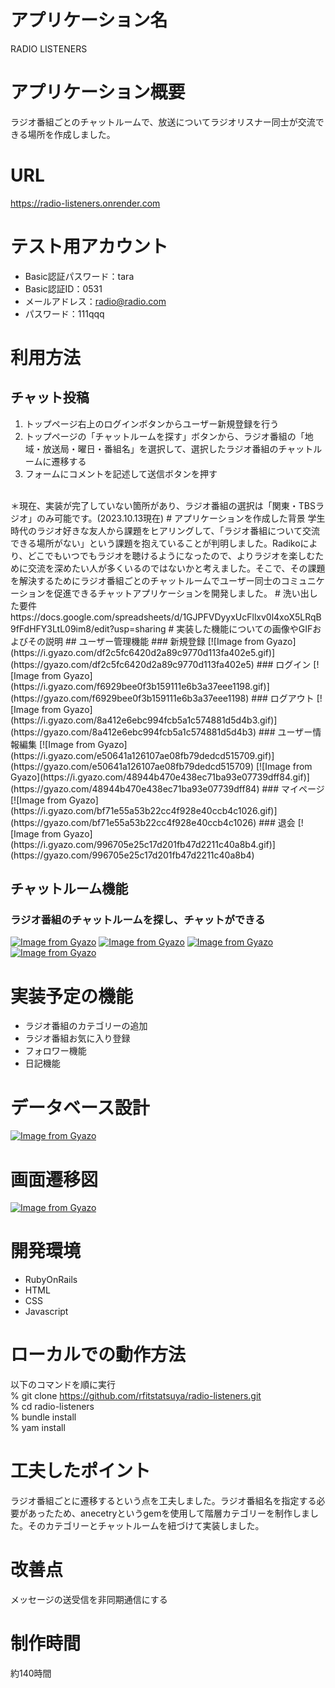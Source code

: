 # アプリケーション名
RADIO LISTENERS
# アプリケーション概要
ラジオ番組ごとのチャットルームで、放送についてラジオリスナー同士が交流できる場所を作成しました。
# URL
https://radio-listeners.onrender.com
# テスト用アカウント
* Basic認証パスワード：tara
* Basic認証ID：0531
* メールアドレス：radio@radio.com
* パスワード：111qqq
# 利用方法
## チャット投稿
1. トップページ右上のログインボタンからユーザー新規登録を行う
1. トップページの「チャットルームを探す」ボタンから、ラジオ番組の「地域・放送局・曜日・番組名」を選択して、選択したラジオ番組のチャットルームに遷移する
1. フォームにコメントを記述して送信ボタンを押す
<br>
＊現在、実装が完了していない箇所があり、ラジオ番組の選択は「関東・TBSラジオ」のみ可能です。(2023.10.13現在)
# アプリケーションを作成した背景
学生時代のラジオ好きな友人から課題をヒアリングして、「ラジオ番組について交流できる場所がない」という課題を抱えていることが判明しました。Radikoにより、どこでもいつでもラジオを聴けるようになったので、よりラジオを楽しむために交流を深めたい人が多くいるのではないかと考えました。そこで、その課題を解決するためにラジオ番組ごとのチャットルームでユーザー同士のコミュニケーションを促進できるチャットアプリケーションを開発しました。
# 洗い出した要件
https://docs.google.com/spreadsheets/d/1GJPFVDyyxUcFllxv0l4xoX5LRqB9fFdHFY3LtL09im8/edit?usp=sharing
# 実装した機能についての画像やGIFおよびその説明
## ユーザー管理機能
### 新規登録
[![Image from Gyazo](https://i.gyazo.com/df2c5fc6420d2a89c9770d113fa402e5.gif)](https://gyazo.com/df2c5fc6420d2a89c9770d113fa402e5)
### ログイン
[![Image from Gyazo](https://i.gyazo.com/f6929bee0f3b159111e6b3a37eee1198.gif)](https://gyazo.com/f6929bee0f3b159111e6b3a37eee1198)
### ログアウト
[![Image from Gyazo](https://i.gyazo.com/8a412e6ebc994fcb5a1c574881d5d4b3.gif)](https://gyazo.com/8a412e6ebc994fcb5a1c574881d5d4b3)
### ユーザー情報編集
[![Image from Gyazo](https://i.gyazo.com/e50641a126107ae08fb79dedcd515709.gif)](https://gyazo.com/e50641a126107ae08fb79dedcd515709)
[![Image from Gyazo](https://i.gyazo.com/48944b470e438ec71ba93e07739dff84.gif)](https://gyazo.com/48944b470e438ec71ba93e07739dff84)
### マイページ
[![Image from Gyazo](https://i.gyazo.com/bf71e55a53b22cc4f928e40ccb4c1026.gif)](https://gyazo.com/bf71e55a53b22cc4f928e40ccb4c1026)
### 退会
[![Image from Gyazo](https://i.gyazo.com/996705e25c17d201fb47d2211c40a8b4.gif)](https://gyazo.com/996705e25c17d201fb47d2211c40a8b4)

## チャットルーム機能
### ラジオ番組のチャットルームを探し、チャットができる
[![Image from Gyazo](https://i.gyazo.com/c8ec9c16c3c1532163237ca9702ce295.gif)](https://gyazo.com/c8ec9c16c3c1532163237ca9702ce295)
[![Image from Gyazo](https://i.gyazo.com/dc78ff33b6dff0af0aa72e28b2501c3f.gif)](https://gyazo.com/dc78ff33b6dff0af0aa72e28b2501c3f)
[![Image from Gyazo](https://i.gyazo.com/177bcfaaf0483643261a7f6f7f183ee0.gif)](https://gyazo.com/177bcfaaf0483643261a7f6f7f183ee0)
[![Image from Gyazo](https://i.gyazo.com/a97fa6a2d0ab340c383d97c8bdeeb099.gif)](https://gyazo.com/a97fa6a2d0ab340c383d97c8bdeeb099)
# 実装予定の機能
* ラジオ番組のカテゴリーの追加
* ラジオ番組お気に入り登録
* フォロワー機能
* 日記機能
# データベース設計
[![Image from Gyazo](https://i.gyazo.com/e886457492bd3ab578e442d664566bc3.png)](https://gyazo.com/e886457492bd3ab578e442d664566bc3)
# 画面遷移図
[![Image from Gyazo](https://i.gyazo.com/cb34f9ee6a442975c5f4640ddcc5c927.png)](https://gyazo.com/cb34f9ee6a442975c5f4640ddcc5c927)
# 開発環境
* RubyOnRails
* HTML
* CSS
* Javascript
# ローカルでの動作方法
以下のコマンドを順に実行<br>
% git clone https://github.com/rfitstatsuya/radio-listeners.git<br>
% cd radio-listeners<br>
% bundle install<br>
% yam install
# 工夫したポイント
ラジオ番組ごとに遷移するという点を工夫しました。ラジオ番組名を指定する必要があったため、anecetryというgemを使用して階層カテゴリーを制作しました。そのカテゴリーとチャットルームを紐づけて実装しました。
# 改善点
メッセージの送受信を非同期通信にする
# 制作時間
約140時間